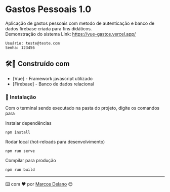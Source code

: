 # Gastos Pessoais 1.0

Aplicação de gastos pessoais com metodo de autenticação e banco de dados firebase criada para fins didáticos.<br>
Demonstração do sistema
Link: https://vue-gastos.vercel.app/
```
Usuário: teste@teste.com
Senha: 123456

```
## 🛠️🚀 Construído com

* [Vue] - Framework javascript utilizado
* [Firebase] - Banco de dados relacional

### 🔧 Instalação

Com o terminal sendo executado na pasta do projeto, digite os comandos para

Instalar dependências

```
npm install
```

Rodar local (hot-reloads para desenvolvimento)
```
npm run serve
```
Compilar para produção
```
npm run build
```




---
⌨️ com ❤️ por [Marcos Delano](https://github.com/marcosdgomes) 😊
